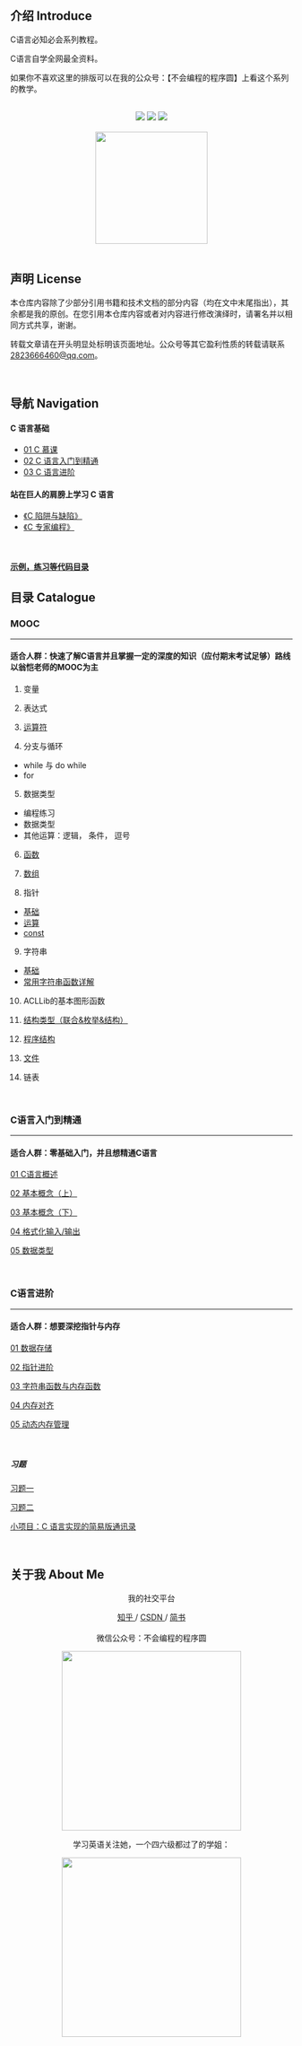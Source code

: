 ## 介绍  Introduce

C语言必知必会系列教程。

C语言自学全网最全资料。

如果你不喜欢这里的排版可以在我的公众号：【不会编程的程序圆】上看这个系列的教学。

<br>

<div align="center">
    <a href="#"> <img src="https://img.shields.io/badge/language-C-orange"></a>
    <a href="#weixin"> <img src="https://img.shields.io/badge/QQ%E7%BE%A4%E5%8F%B7-1040522517-blue"></a>
    <a href="#weixin"> <img src="https://img.shields.io/badge/%E5%BE%AE%E4%BF%A1%E5%85%AC%E4%BC%97%E5%8F%B7-%E4%B8%8D%E4%BC%9A%E7%BC%96%E7%A8%8B%E7%9A%84%E7%A8%8B%E5%BA%8F%E5%9C%86-blue"></a>
</div>

<br>

<div align="center">
    <img src="https://github.com/hairrrrr/C-CrashCourse/blob/master/img/logo/logo.png" width="200px">
</div>

<br>

## 声明  License

本仓库内容除了少部分引用书籍和技术文档的部分内容（均在文中末尾指出），其余都是我的原创。在您引用本仓库内容或者对内容进行修改演绎时，请署名并以相同方式共享，谢谢。

转载文章请在开头明显处标明该页面地址。公众号等其它盈利性质的转载请联系 2823666460@qq.com。

<br>

<div>
	
## 导航 Navigation 
#### C 语言基础
 - <a href="#cmooc">01 C 慕课</a>
 - <a href="#ccc">02 C 语言入门到精通</a>
 - <a href="#ac">03 C 语言进阶</a>
#### 站在巨人的肩膀上学习 C 语言
- <a href="">《C 陷阱与缺陷》</a>
- <a href="">《C 专家编程》</a>

<br>

#### <a href="https://github.com/hairrrrr/C-CrashCourse/tree/master/Coding">示例，练习等代码目录</a>
	
</div>

<div>

## 目录  Catalogue

<div id="cmooc">

### MOOC

***

#### 适合人群：快速了解C语言并且掌握一定的深度的知识（应付期末考试足够）路线以翁恺老师的MOOC为主



1. 变量

2. 表达式

3. [运算符](http://mp.weixin.qq.com/s?__biz=MzAxMDQwMzU4Mg==&mid=2247484055&idx=2&sn=5601148e1ea9ccffc8781b1fa00f31d1&chksm=9b51a906ac2620100bfa39e5e1154f0faf1a0736649b49e8285ee20899302587d8cd88cb7ea4&scene=21#wechat_redirect)

4. 分支与循环
 - while 与 do while
 - for

 5. 数据类型
 -  编程练习
 - 数据类型
 - 其他运算：逻辑， 条件， 逗号

6. [函数](https://mp.weixin.qq.com/s/JEalmGOwNXp9IM0W7B7YJw)

7. [数组](https://mp.weixin.qq.com/s/Pny_UjBD-4qBCnNAy13OFQ) 

8. 指针 
 - [基础](https://mp.weixin.qq.com/s/x3un4tnaHSISUfP8n3V_6g)
 - [运算](https://mp.weixin.qq.com/s/q0b1ib15FXeEr8hjUhU9ew)
 - [const](https://mp.weixin.qq.com/s/Fc-sAgpXmJ1eVKufZCvN8A)

9. 字符串
  -  [基础](https://mp.weixin.qq.com/s/FSQm1GroRFfnQDSCiKf5dg)
  - [常用字符串函数详解](https://github.com/hairrrrr/C-CrashCourse/blob/63f913871c6d2ca0daa1353dead08b75aa7f24a6/C%20Crash%20Course/13%20String/Prelesson/ten-common-used-string-func.md)
 
10. ACLLib的基本图形函数 
 
 11. [结构类型（联合&枚举&结构）](http://mp.weixin.qq.com/s?__biz=MzAxMDQwMzU4Mg==&mid=2247483829&idx=1&sn=1e1420548b80bdd3d70ba1078fb29b70&chksm=9b51aa24ac262332a074bf0018e8ef4e2b4a7d732a57828714d0fcbddc9cb5fb2823427bc58b&scene=21#wechat_redirect)

12. [程序结构](https://github.com/hairrrrr/C-CrashCourse/tree/master/MOOC/detail)

13. [文件](http://mp.weixin.qq.com/s?__biz=MzAxMDQwMzU4Mg==&mid=2247484055&idx=3&sn=79d7d042b7e94221d38b6fc326d59d32&chksm=9b51a906ac2620100030cf57648bb4810eba0f5d180ba4f59349edcff4d9d673ad53dd2d5da5&scene=21#wechat_redirect)

14. 链表


</div>

<br>

<div id="ccc">

### C语言入门到精通

***

#### 适合人群：零基础入门，并且想精通C语言


 <a href="http://mp.weixin.qq.com/s?__biz=MzAxMDQwMzU4Mg==&mid=2247483843&idx=1&sn=6472d6f2bfd39d4907e6b857b7b0df95&chksm=9b51aa52ac262344189df3e80b258558260632dc4be379fe324900792e58e75b123f950f1245&scene=21#wechat_redirect">01 C语言概述</a>
 
<a href="http://mp.weixin.qq.com/s?__biz=MzAxMDQwMzU4Mg==&mid=2247483896&idx=1&sn=e994c80cba804adf59b4aa284d34168d&chksm=9b51aa69ac26237fa0944591978f64e074412312c8daca355de1c7bf40198c9035abb4b73e8d&scene=21#wechat_redirect">02 基本概念（上）</a>

<a href="http://mp.weixin.qq.com/s?__biz=MzAxMDQwMzU4Mg==&mid=2247483914&idx=1&sn=3a4e7c56344ba229fe1c346a7082f92f&chksm=9b51a99bac26208dd30f8fd630252d9ef246630482214242d97106058fd8d9a3a58efa217e2b&scene=21#wechat_redirect">03 基本概念（下）</a>
 
<a href="http://mp.weixin.qq.com/s?__biz=MzAxMDQwMzU4Mg==&mid=2247484101&idx=1&sn=f5d2bd63a580ed88487c07e4339ce889&chksm=9b51a954ac262042e5500703ce57d72db75b345383de55de61a942a5974f7661b7b491265cb6&scene=21#wechat_redirect">04 格式化输入/输出</a>

<a href="http://mp.weixin.qq.com/s?__biz=MzAxMDQwMzU4Mg==&mid=2247484101&idx=2&sn=3cf5d4ff5c506cf95c40a5ad8f0c41fd&chksm=9b51a954ac26204249072758935b7778db1644f0055c874e81f82c716f9c24872ee505767b83&scene=21#wechat_redirect">05 数据类型</a>

 <a href=""></a>

</div>

<br>

<div id="ac">

### C语言进阶

***

#### 适合人群：想要深挖指针与内存


 <a href="http://mp.weixin.qq.com/s?__biz=MzAxMDQwMzU4Mg==&mid=2247483926&idx=1&sn=fe52c5b341a4c1d0217730ba3b701bb6&chksm=9b51a987ac262091c4c442c4ce6aeafddd6817eefdc5735e0ff3225f85b0cb9617c74a08631b&scene=21#wechat_redirect">01 数据存储</a>

<a href="http://mp.weixin.qq.com/s?__biz=MzAxMDQwMzU4Mg==&mid=2247483941&idx=1&sn=de00219bee72cb8359492bdfb23f09ce&chksm=9b51a9b4ac2620a204daa3dd3e2109ce1f6008774d18be45d2e8816259b1ce5084be3331e569&scene=21#wechat_redirect">02 指针进阶 </a>
 
<a href="http://mp.weixin.qq.com/s?__biz=MzAxMDQwMzU4Mg==&mid=2247484040&idx=1&sn=25a1160599c122a40981e6b15108fd4d&chksm=9b51a919ac26200f6e5a7f9892d9a6fb335ce92dc81f90fff28f0666722538942721666610a7&scene=21#wechat_redirect">03 字符串函数与内存函数 </a>
 
<a href="http://mp.weixin.qq.com/s?__biz=MzAxMDQwMzU4Mg==&mid=2247484040&idx=2&sn=b0efd5aba03ee66785215f4962574e9a&chksm=9b51a919ac26200f2a66409f40198cb4a2e037c6e6ea44833890bd5d62f9705e1892f06cb3cf&scene=21#wechat_redirect">04 内存对齐 </a>
 
<a href="http://mp.weixin.qq.com/s?__biz=MzAxMDQwMzU4Mg==&mid=2247484055&idx=1&sn=7b650d73481e3a2053d4ff8ba22c599f&chksm=9b51a906ac262010c29630cae99a48ead4f097ceb54c963d9477cdb88e77e0553b077f431e9e&scene=21#wechat_redirect">05  动态内存管理</a>
 
<a href="#"> </a>

<br>

##### 习题

 <a href="http://mp.weixin.qq.com/s?__biz=MzAxMDQwMzU4Mg==&mid=2247483953&idx=1&sn=ce828f49857ea9ee9c5867bdd8da4b0b&chksm=9b51a9a0ac2620b68cb088f20663dc2f050020f0f55b4aad2184cc087ea80c80655e92dcbb2d&scene=21#wechat_redirect"> 习题一</a>

<a href="http://mp.weixin.qq.com/s?__biz=MzAxMDQwMzU4Mg==&mid=2247484031&idx=1&sn=bac544d518e0fece10e788122d5fed7a&chksm=9b51a9eeac2620f840317d0860560ed9c5af586d215d5dfd06bd81bcef5db96cfbde71e5d772&scene=21#wechat_redirect">习题二 </a>

 <a href="http://mp.weixin.qq.com/s?__biz=MzAxMDQwMzU4Mg==&mid=2247484012&idx=1&sn=504becb6eb2d3939b16109b5f388ca1e&chksm=9b51a9fdac2620eb0e6addf0b98c44391cdc5ed0bb6f3c72d52e61edb1505d5f9503c5d3038c&scene=21#wechat_redirect">小项目：C 语言实现的简易版通讯录 </a>
 
<a href="#"> </a>

</div>


</div>

<br>

## 关于我 About Me
<div id = "weixin" align="center">
<p>我的社交平台</p>
	<a href="https://www.zhihu.com/people/wang-ni-ma-46-25"> 知乎 </a> / <a href="https://blog.csdn.net/qq_44954010"> CSDN </a> / <a href="https://www.jianshu.com/u/30f0dcfc671c"> 简书 </a> 
	<br><br>
	微信公众号：不会编程的程序圆
    <p><img width="320px" src="https://github.com/hairrrrr/C-CrashCourse/blob/master/img/QR%20Code/1.png"></img></p>
    学习英语关注她，一个四六级都过了的学姐：
    <p><img width="320px" src="https://github.com/hairrrrr/C-CrashCourse/blob/master/img/QR%20Code/0.jpg"></img></p>
   
</div>

